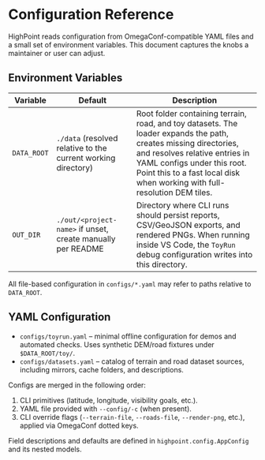 # Configuration Reference

HighPoint reads configuration from OmegaConf-compatible YAML files and a small set of environment variables. This document captures the knobs a maintainer or user can adjust.

## Environment Variables

| Variable   | Default                  | Description |
|------------|--------------------------|-------------|
| `DATA_ROOT` | `./data` (resolved relative to the current working directory) | Root folder containing terrain, road, and toy datasets. The loader expands the path, creates missing directories, and resolves relative entries in YAML configs under this root. Point this to a fast local disk when working with full-resolution DEM tiles. |
| `OUT_DIR`  | `./out/<project-name>` if unset, create manually per README | Directory where CLI runs should persist reports, CSV/GeoJSON exports, and rendered PNGs. When running inside VS Code, the `ToyRun` debug configuration writes into this directory. |

All file-based configuration in `configs/*.yaml` may refer to paths relative to `DATA_ROOT`.

## YAML Configuration

* `configs/toyrun.yaml` – minimal offline configuration for demos and automated checks. Uses synthetic DEM/road fixtures under `$DATA_ROOT/toy/`.
* `configs/datasets.yaml` – catalog of terrain and road dataset sources, including mirrors, cache folders, and descriptions.

Configs are merged in the following order:

1. CLI primitives (latitude, longitude, visibility goals, etc.).
2. YAML file provided with `--config/-c` (when present).
3. CLI override flags (`--terrain-file`, `--roads-file`, `--render-png`, etc.), applied via OmegaConf dotted keys.

Field descriptions and defaults are defined in `highpoint.config.AppConfig` and its nested models.
